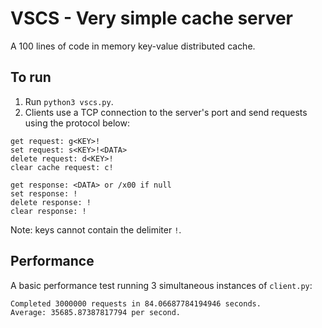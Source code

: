 # VSCS - Very simple cache server

A 100 lines of code in memory key-value distributed cache.

## To run
1. Run `python3 vscs.py`.
1. Clients use a TCP connection to the server's port and send requests using the protocol below:
```
get request: g<KEY>!
set request: s<KEY>!<DATA>
delete request: d<KEY>!
clear cache request: c!

get response: <DATA> or /x00 if null
set response: !
delete response: !
clear response: !
```
Note: keys cannot contain the delimiter `!`.

## Performance
A basic performance test running 3 simultaneous instances of `client.py`:
```
Completed 3000000 requests in 84.06687784194946 seconds.
Average: 35685.87387817794 per second.
```